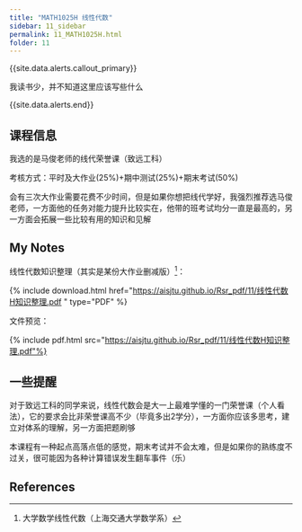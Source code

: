 ```yaml
---
title: "MATH1025H 线性代数"
sidebar: 11_sidebar
permalink: 11_MATH1025H.html
folder: 11
---
```


{{site.data.alerts.callout_primary}}
<p>我读书少，并不知道这里应该写些什么</p>
{{site.data.alerts.end}}

## 课程信息

我选的是马俊老师的线代荣誉课（致远工科）

考核方式：平时及大作业(25%)+期中测试(25%)+期末考试(50%)

会有三次大作业需要花费不少时间，但是如果你想把线代学好，我强烈推荐选马俊老师，一方面他的任务对能力提升比较实在，他带的班考试均分一直是最高的，另一方面会拓展一些比较有用的知识和见解

## My Notes

线性代数知识整理（其实是某份大作业删减版）[^1]：

{% include download.html href="https://aisjtu.github.io/Rsr_pdf/11/线性代数H知识整理.pdf
" type="PDF" %}

文件预览：

{% include pdf.html src="https://aisjtu.github.io/Rsr_pdf/11/线性代数H知识整理.pdf"%}

## 一些提醒

对于致远工科的同学来说，线性代数会是大一上最难学懂的一门荣誉课（个人看法），它的要求会比非荣誉课高不少（毕竟多出2学分），一方面你应该多思考，建立对体系的理解，另一方面把题刷够

本课程有一种起点高落点低的感觉，期末考试并不会太难，但是如果你的熟练度不过关，很可能因为各种计算错误发生翻车事件（乐）

## References

[^1]: 大学数学线性代数（上海交通大学数学系）
